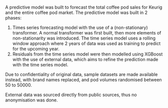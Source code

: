 A predictive model was built to forecast the total coffee pod sales for Keurig and the entire coffee pod market. The predictive model was built in 2 phases:
1. Times series forecasting model with the use of a (non-stationary) transformer. A normal transformer was first built, then more elements of non-stationarity was introduced. The time series model uses a rolling window approach where 2 years of data was used as training to predict for the upcoming year.
2. Residuals from the time series model were then modelled using XGBoost with the use of external data, which aims to refine the prediction made with the time series model.

Due to confidentiality of original data, sample datasets are made available instead, with brand names replaced, and pod volumes randomised between 50 to 50000. 

External data was sourced directly from public sources, thus no anonymisation was done.
